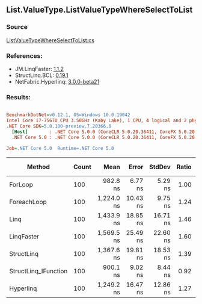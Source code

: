 ﻿## List.ValueType.ListValueTypeWhereSelectToList

### Source
[ListValueTypeWhereSelectToList.cs](../LinqBenchmarks/List/ValueType/ListValueTypeWhereSelectToList.cs)

### References:
- JM.LinqFaster: [1.1.2](https://www.nuget.org/packages/JM.LinqFaster/1.1.2)
- StructLinq.BCL: [0.19.1](https://www.nuget.org/packages/StructLinq.BCL/0.19.1)
- NetFabric.Hyperlinq: [3.0.0-beta21](https://www.nuget.org/packages/NetFabric.Hyperlinq/3.0.0-beta21)

### Results:
``` ini

BenchmarkDotNet=v0.12.1, OS=Windows 10.0.19042
Intel Core i7-7567U CPU 3.50GHz (Kaby Lake), 1 CPU, 4 logical and 2 physical cores
.NET Core SDK=5.0.100-preview.7.20366.6
  [Host]        : .NET Core 5.0.0 (CoreCLR 5.0.20.36411, CoreFX 5.0.20.36411), X64 RyuJIT
  .NET Core 5.0 : .NET Core 5.0.0 (CoreCLR 5.0.20.36411, CoreFX 5.0.20.36411), X64 RyuJIT

Job=.NET Core 5.0  Runtime=.NET Core 5.0  

```
|               Method | Count |       Mean |    Error |   StdDev | Ratio | RatioSD | Code Size |  Gen 0 | Gen 1 | Gen 2 | Allocated | CacheMisses/Op | BranchMispredictions/Op |
|--------------------- |------ |-----------:|---------:|---------:|------:|--------:|----------:|-------:|------:|------:|----------:|---------------:|------------------------:|
|              ForLoop |   100 |   982.8 ns |  6.77 ns |  5.29 ns |  1.00 |    0.00 |   0.63 KB | 2.4433 |     - |     - |   4.99 KB |              6 |                       1 |
|          ForeachLoop |   100 | 1,224.0 ns | 10.43 ns |  9.75 ns |  1.24 |    0.01 |   0.92 KB | 2.4433 |     - |     - |   4.99 KB |              8 |                       3 |
|                 Linq |   100 | 1,433.9 ns | 18.85 ns | 16.71 ns |  1.46 |    0.02 |    1.7 KB | 2.5768 |     - |     - |   5.27 KB |              8 |                       3 |
|           LinqFaster |   100 | 1,569.5 ns | 25.49 ns | 22.60 ns |  1.60 |    0.02 |   1.81 KB | 3.4237 |     - |     - |      7 KB |              9 |                       3 |
|           StructLinq |   100 | 1,367.6 ns | 19.81 ns | 18.53 ns |  1.39 |    0.02 |   2.42 KB | 1.0052 |     - |     - |   2.05 KB |              7 |                       3 |
| StructLinq_IFunction |   100 |   900.1 ns |  9.02 ns |  8.44 ns |  0.92 |    0.01 |   2.04 KB | 1.0052 |     - |     - |   2.05 KB |              5 |                       3 |
|            Hyperlinq |   100 | 1,249.2 ns | 16.47 ns | 12.86 ns |  1.27 |    0.01 |   2.37 KB | 1.0166 |     - |     - |   2.08 KB |              5 |                       3 |
